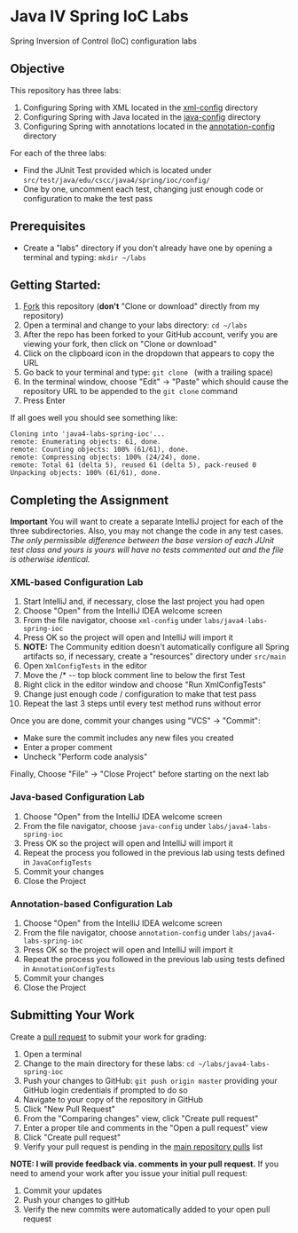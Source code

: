 # Java IV Spring IoC Labs

Spring Inversion of Control (IoC) configuration labs

## Objective

This repository has three labs:
1. Configuring Spring with XML located in the [xml-config](xml-config) directory
1. Configuring Spring with Java located in the [java-config](java-config) directory
1. Configuring Spring with annotations located in the [annotation-config](annotation-config) directory

For each of the three labs:
* Find the JUnit Test provided which is located under ``src/test/java/edu/cscc/java4/spring/ioc/config/``
* One by one, uncomment each test, changing just enough code or configuration to
make the test pass

## Prerequisites

* Create a "labs" directory if you don't already have one by opening a terminal
and typing:
``mkdir ~/labs``

## Getting Started:

1. [Fork](https://help.github.com/articles/fork-a-repo/) this repository (__don't__ "Clone or download" directly from my repository)
1. Open a terminal and change to your labs directory:
``cd ~/labs``
1. After the repo has been forked to your GitHub account, verify you are viewing your fork, then click on "Clone or download"
1. Click on the clipboard icon in the dropdown that appears to copy the URL
1. Go back to your terminal and type: ``git clone `` (with a trailing space)
1. In the terminal window, choose "Edit" -> "Paste" which should cause the repository URL to be appended to the ``git clone`` command
1. Press Enter

If all goes well you should see something like:
```
Cloning into 'java4-labs-spring-ioc'...
remote: Enumerating objects: 61, done.
remote: Counting objects: 100% (61/61), done.
remote: Compressing objects: 100% (24/24), done.
remote: Total 61 (delta 5), reused 61 (delta 5), pack-reused 0
Unpacking objects: 100% (61/61), done.
```

## Completing the Assignment

__Important__ You will want to create a separate IntelliJ project for each of the three subdirectories.
Also, you may not change the code in any test cases. _The only permissible difference between the base version of each JUnit test class and yours is yours will have no tests commented out and the file is otherwise identical._

### XML-based Configuration Lab
1. Start IntelliJ and, if necessary, close the last project you had open
1. Choose "Open" from the IntelliJ IDEA welcome screen
1. From the file navigator, choose ``xml-config`` under ``labs/java4-labs-spring-ioc``
1. Press OK so the project will open and IntelliJ will import it
1. __NOTE:__ The Community edition doesn't automatically configure all Spring artifacts so, if necessary, create a "resources" directory under ``src/main``
1. Open ``XmlConfigTests`` in the editor
1. Move the /* -- top block comment line to below the first Test
1. Right click in the editor window and choose "Run XmlConfigTests"
1. Change just enough code / configuration to make that test pass
1. Repeat the last 3 steps until every test method runs without error

Once you are done, commit your changes using "VCS" -> "Commit":
* Make sure the commit includes any new files you created
* Enter a proper comment
* Uncheck "Perform code analysis"

Finally, Choose "File" -> "Close Project" before starting on the next lab

### Java-based Configuration Lab
1. Choose "Open" from the IntelliJ IDEA welcome screen
1. From the file navigator, choose ``java-config`` under ``labs/java4-labs-spring-ioc``
1. Press OK so the project will open and IntelliJ will import it
1. Repeat the process you followed in the previous lab using tests defined in
``JavaConfigTests``
1. Commit your changes
1. Close the Project

### Annotation-based Configuration Lab
1. Choose "Open" from the IntelliJ IDEA welcome screen
1. From the file navigator, choose ``annotation-config`` under ``labs/java4-labs-spring-ioc``
1. Press OK so the project will open and IntelliJ will import it
1. Repeat the process you followed in the previous lab using tests defined in
``AnnotationConfigTests``
1. Commit your changes
1. Close the Project

## Submitting Your Work

Create a [pull request](https://help.github.com/articles/creating-a-pull-request/) to submit your work for grading:

1. Open a terminal
1. Change to the main directory for these labs: ``cd ~/labs/java4-labs-spring-ioc``
1. Push your changes to GitHub: ``git push origin master`` providing your GitHub login credentials if prompted to do so
1. Navigate to your copy of the repository in GitHub
1. Click "New Pull Request"
1. From the "Comparing changes" view, click "Create pull request"
1. Enter a proper tile and comments in the "Open a pull request" view
1. Click "Create pull request"
1. Verify your pull request is pending in the [main repository pulls](https://github.com/jeff-anderson-cscc/java4-labs-spring-ioc/pulls) list

__NOTE: I will provide feedback via. comments in your pull request.__
If you need to amend your work after you issue your initial pull request:

1. Commit your updates
1. Push your changes to gitHub
1. Verify the new commits were automatically added to your open pull request
